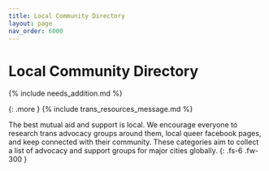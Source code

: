 ```yaml
---
title: Local Community Directory
layout: page
nav_order: 6000
---
```

# Local Community Directory

{% include needs_addition.md %}

{: .more }
{% include trans_resources_message.md %}

The best mutual aid and support is local. We encourage everyone to research trans advocacy groups around them, local queer facebook pages, and keep connected with their community. These categories aim to collect a list of advocacy and support groups for major cities globally.
{: .fs-6 .fw-300 }
